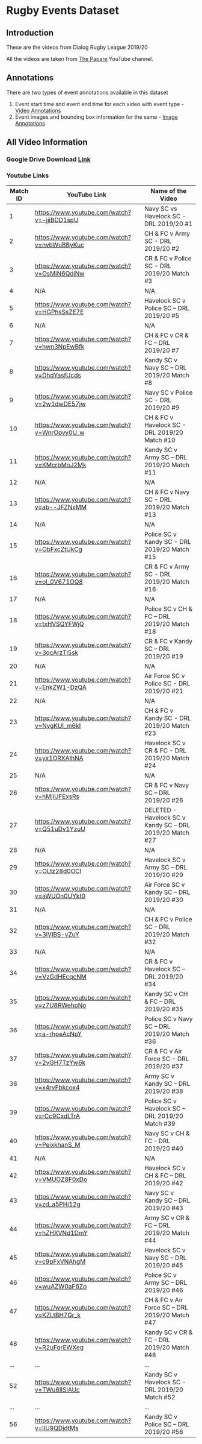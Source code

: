 # Rugby Events Dataset

## Introduction

These are the videos from Dialog Rugby League 2019/20

All the videos are taken from [The Papare](https://www.thepapare.com/) YouTube channel.

## Annotations

There are two types of event annotations available in this dataset

1. Event start time and event end time for each video with event type - [Video Annotations](image-annotations/)
2. Event images and bounding box information for the same - [Image Annotations](video-annotations/)



## All Video Information

### Google Drive Download [Link](https://drive.google.com/drive/folders/1tD4m9uQabNbFhVh70T_YXMga7oyLSJdX?usp=sharinghttps://drive.google.com/drive/folders/1tD4m9uQabNbFhVh70T_YXMga7oyLSJdX?usp=sharing)

### Youtube Links

| Match ID | YouTube Link | Name of the Video |
| --- | ----------- | --- |
| 1 | https://www.youtube.com/watch?v=-jjiBDD1spU | Navy SC vs Havelock SC - DRL 2019/20 #1 | test |
| 2 | https://www.youtube.com/watch?v=nvbWuBByKuc | CH & FC v Army SC - DRL 2019/20 #2 | test |
| 3 | https://www.youtube.com/watch?v=OsMiN6QdiNw | CR & FC v Police SC - DRL 2019/20 Match #3 | test |
| 4 | N/A | N/A |
| 5 | https://www.youtube.com/watch?v=HGPhsSsZE7E | Havelock SC v Police SC – DRL 2019/20 #5 |
| 6 | N/A | N/A |
| 7 | https://www.youtube.com/watch?v=hwn3NpEwBfk | CH & FC v CR & FC – DRL 2019/20 #7 |
| 8 | https://www.youtube.com/watch?v=DhdYasfUcds | Kandy SC v Navy SC – DRL 2019/20 Match #8 |
| 9 | https://www.youtube.com/watch?v=2w1dwDE57jw | Navy SC v Police SC - DRL 2019/20 #9 |
| 10 | https://www.youtube.com/watch?v=WnrOpvy0U_w | CH & FC v Havelock SC - DRL 2019/20 Match #10 |
| 11 | https://www.youtube.com/watch?v=KMcrbMoJ2Mk | Kandy SC v Army SC – DRL 2019/20 Match #11 |
| 12 | N/A | N/A |
| 13 | https://www.youtube.com/watch?v=ab--JFZNxMM | CH & FC v Navy SC - DRL 2019/20 Match #13 |
| 14 | N/A | N/A |
| 15 | https://www.youtube.com/watch?v=ObFxcZtUkCg | Police SC v Kandy SC - DRL 2019/20 Match #15 |
| 16 | https://www.youtube.com/watch?v=ol_0V671OQ8 | CR & FC v Army SC - DRL 2019/20 Match #16 |
| 17 | N/A | N/A |
| 18 | https://www.youtube.com/watch?v=txHVSQYFWjQ | Police SC v CH & FC – DRL 2019/20 Match #18 |
| 19 | https://www.youtube.com/watch?v=3qcArzTl5sk | CR & FC v Kandy SC – DRL 2019/20 #19 |
| 20 | N/A | N/A |
| 21 | https://www.youtube.com/watch?v=EnkZW1-DzQA | Air Force SC v Police SC - DRL 2019/20 #21 |
| 22 | N/A | N/A |
| 23 | https://www.youtube.com/watch?v=NygKUl_m6kI | CH & FC v Kandy SC - DRL 2019/20 Match #23 |
| 24 | https://www.youtube.com/watch?v=yx1ORXAIhNA | Havelock SC v CR & FC - DRL 2019/20 Match #24 |
| 25 | N/A | N/A |
| 26 | https://www.youtube.com/watch?v=hMjiUFExsRs | CR & FC v Navy SC – DRL 2019/20 #26 |
| 27 | https://www.youtube.com/watch?v=Q51uDv1YzuU | DELETED - Havelock SC v Kandy SC – DRL 2019/20 Match #27 |
| 28 | N/A | N/A |
| 29 | https://www.youtube.com/watch?v=OLtz28d0OCI | Havelock SC v Army SC – DRL 2019/20 #29 |
| 30 | https://www.youtube.com/watch?v=aWUOn0UYkt0 | Air Force SC v Kandy SC – DRL 2019/20 #30 |
| 31 | N/A | N/A |
| 32 | https://www.youtube.com/watch?v=3iVlBS-vZuY | CH & FC v Police SC – DRL 2019/20 Match #32 |
| 33 | N/A | N/A |
| 34 | https://www.youtube.com/watch?v=VzGdHEcqcNM | CR & FC v Havelock SC – DRL 2019/20 #34 |
| 35 | https://www.youtube.com/watch?v=z7U8RWehpNo | Kandy SC v CH & FC – DRL 2019/20 #35 |
| 36 | https://www.youtube.com/watch?v=a-rhpeAcNpY | Police SC v Navy SC – DRL 2019/20 Match #36 |
| 37 | https://www.youtube.com/watch?v=2vGH7TzYw6k | CR & FC v Air Force SC - DRL 2019/20 #37 |
| 38 | https://www.youtube.com/watch?v=x4rvFbkcox4 | Army SC v Kandy SC – DRL 2019/20 #38 |
| 39 | https://www.youtube.com/watch?v=rCc9CxdLTrA | Police SC v Havelock SC – DRL 2019/20 Match #39 |
| 40 | https://www.youtube.com/watch?v=PeixkhanS_M | Navy SC v CH & FC – DRL 2019/20 #40 |
| 41 | N/A | N/A |
| 42 | https://www.youtube.com/watch?v=VMUOZ8F0xDo | Havelock SC v CH & FC – DRL 2019/20 #42 |
| 43 | https://www.youtube.com/watch?v=zd_a5PHi12g | Navy SC v Kandy SC – DRL 2019/20 #43 |
| 44 | https://www.youtube.com/watch?v=hZHXVNd1DmY | Army SC v CR & FC – DRL 2019/20 Match #44 |
| 45 | https://www.youtube.com/watch?v=c9pFxVNAhgM | Havelock SC v Navy SC – DRL 2019/20 #45 |
| 46 | https://www.youtube.com/watch?v=wuAZW0aF6Zo | Police SC v Army SC – DRL 2019/20 #46 |
| 47 | https://www.youtube.com/watch?v=KZLtBH7Gr_k | CH & FC v Air Force SC – DRL 2019/20 Match #47 |
| 48 | https://www.youtube.com/watch?v=R2uFqrEWXeg | Kandy SC v CR & FC – DRL 2019/20 Match #48 |
| ... | ... | ... |
| 52 | https://www.youtube.com/watch?v=TWu6lISlAUc | Kandy SC v Havelock SC - DRL 2019/20 Match #52 |
| ... | ... | ... |
| 56 | https://www.youtube.com/watch?v=lIU9QDjdtMs | Kandy SC v Police SC – DRL 2019/20 #56 |

